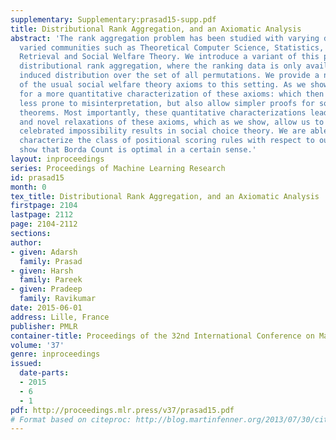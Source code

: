 ```yaml
---
supplementary: Supplementary:prasad15-supp.pdf
title: Distributional Rank Aggregation, and an Axiomatic Analysis
abstract: 'The rank aggregation problem has been studied with varying desiderata in
  varied communities such as Theoretical Computer Science, Statistics, Information
  Retrieval and Social Welfare Theory. We introduce a variant of this problem we call
  distributional rank aggregation, where the ranking data is only available via the
  induced distribution over the set of all permutations. We provide a novel translation
  of the usual social welfare theory axioms to this setting. As we show this allows
  for a more quantitative characterization of these axioms: which then are not only
  less prone to misinterpretation, but also allow simpler proofs for some key impossibility
  theorems. Most importantly, these quantitative characterizations lead to natural
  and novel relaxations of these axioms, which as we show, allow us to get around
  celebrated impossibility results in social choice theory. We are able to completely
  characterize the class of positional scoring rules with respect to our axioms and
  show that Borda Count is optimal in a certain sense.'
layout: inproceedings
series: Proceedings of Machine Learning Research
id: prasad15
month: 0
tex_title: Distributional Rank Aggregation, and an Axiomatic Analysis
firstpage: 2104
lastpage: 2112
page: 2104-2112
sections: 
author:
- given: Adarsh
  family: Prasad
- given: Harsh
  family: Pareek
- given: Pradeep
  family: Ravikumar
date: 2015-06-01
address: Lille, France
publisher: PMLR
container-title: Proceedings of the 32nd International Conference on Machine Learning
volume: '37'
genre: inproceedings
issued:
  date-parts:
  - 2015
  - 6
  - 1
pdf: http://proceedings.mlr.press/v37/prasad15.pdf
# Format based on citeproc: http://blog.martinfenner.org/2013/07/30/citeproc-yaml-for-bibliographies/
---
```

